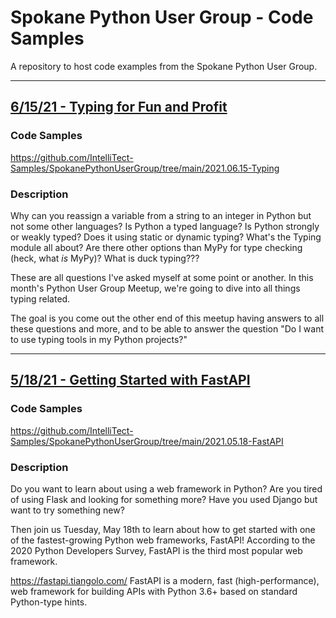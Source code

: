 # Spokane Python User Group - Code Samples

A repository to host code examples from the Spokane Python User Group.

---

## [6/15/21 - Typing for Fun and Profit]()

### Code Samples

https://github.com/IntelliTect-Samples/SpokanePythonUserGroup/tree/main/2021.06.15-Typing

### Description

Why can you reassign a variable from a string to an integer in Python but not some other languages? Is Python a typed language? Is Python strongly or weakly typed? Does it using static or dynamic typing? What's the Typing module all about? Are there other options than MyPy for type checking (heck, what _is_ MyPy)? What is duck typing???

These are all questions I've asked myself at some point or another. In this month's Python User Group Meetup, we're going to dive into all things typing related.

The goal is you come out the other end of this meetup having answers to all these questions and more, and to be able to answer the question "Do I want to use typing tools in my Python projects?"

---

## [5/18/21 - Getting Started with FastAPI](https://www.meetup.com/Python-Spokane/events/278050092/)

### Code Samples

https://github.com/IntelliTect-Samples/SpokanePythonUserGroup/tree/main/2021.05.18-FastAPI

### Description

Do you want to learn about using a web framework in Python?
Are you tired of using Flask and looking for something more?
Have you used Django but want to try something new?

Then join us Tuesday, May 18th to learn about how to get started with one of the fastest-growing Python web frameworks, FastAPI! According to the 2020 Python Developers Survey, FastAPI is the third most popular web framework.

https://fastapi.tiangolo.com/
FastAPI is a modern, fast (high-performance), web framework for building APIs with Python 3.6+ based on standard Python-type hints.
